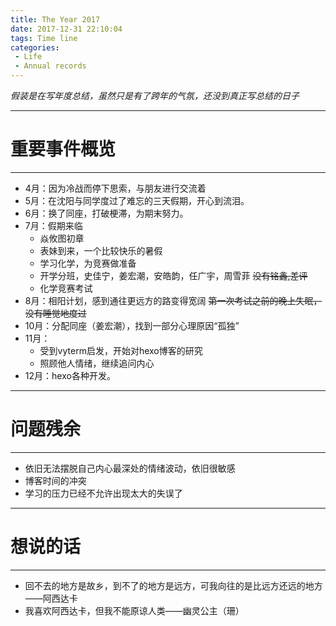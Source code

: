 ```yaml
---
title: The Year 2017
date: 2017-12-31 22:10:04
tags: Time line
categories: 
 - Life
 - Annual records
---
```

*假装是在写年度总结，虽然只是有了跨年的气氛，还没到真正写总结的日子*
*****
# 重要事件概览
---------------------
* 4月：因为冷战而停下思索，与朋友进行交流着
* 5月：在沈阳与同学度过了难忘的三天假期，开心到流泪。
* 6月：换了同座，打破梗滞，为期末努力。
* 7月：假期来临
    * 焱攸图初章
    * 表妹到来，一个比较快乐的暑假
    * 学习化学，为竞赛做准备
    * 开学分班，史佳宁，姜宏潮，安皓韵，任广宇，周雪菲 ~~没有铭鑫,差评~~
    * 化学竞赛考试
* 8月：相阳计划，感到通往更远方的路变得宽阔 ~~第一次考试之前的晚上失眠，没有睡觉地度过~~
* 10月：分配同座（姜宏潮），找到一部分心理原因“孤独”
* 11月：
    * 受到vyterm启发，开始对hexo博客的研究
    * 照顾他人情绪，继续追问内心
* 12月：hexo各种开发。
******
# 问题残余
--------
* 依旧无法摆脱自己内心最深处的情绪波动，依旧很敏感
* 博客时间的冲突
* 学习的压力已经不允许出现太大的失误了
******
# 想说的话
------
* 回不去的地方是故乡，到不了的地方是远方，可我向往的是比远方还远的地方——阿西达卡
* 我喜欢阿西达卡，但我不能原谅人类——幽灵公主（珊）